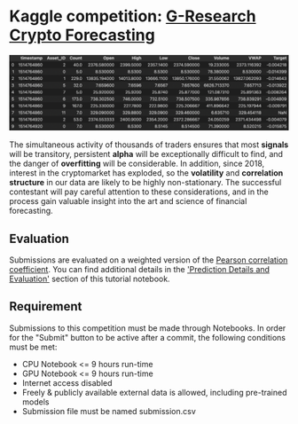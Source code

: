 # Kaggle competition: [G-Research Crypto Forecasting](https://www.kaggle.com/c/g-research-crypto-forecasting/overview)


![Data Frame preview](./datapic.png)

The simultaneous activity of thousands of traders ensures that most **signals** will be transitory, persistent **alpha** will be exceptionally difficult to find, and the danger of **overfitting** will be considerable. In addition, since 2018, interest in the cryptomarket has exploded, so the **volatility** and **correlation structure** in our data are likely to be highly non-stationary. The successful contestant will pay careful attention to these considerations, and in the process gain valuable insight into the art and science of financial forecasting.

## Evaluation

Submissions are evaluated on a weighted version of the [Pearson correlation coefficient](https://en.wikipedia.org/wiki/Pearson_correlation_coefficient). You can find additional details in the ['Prediction Details and Evaluation'](https://www.kaggle.com/cstein06/tutorial-to-the-g-research-crypto-competition) section of this tutorial notebook.

## Requirement

Submissions to this competition must be made through Notebooks. In order for the "Submit" button to be active after a commit, the following conditions must be met:

- CPU Notebook <= 9 hours run-time
- GPU Notebook <= 9 hours run-time
- Internet access disabled
- Freely & publicly available external data is allowed, including pre-trained models
- Submission file must be named submission.csv
